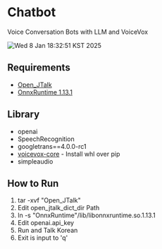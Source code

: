 # Chatbot
Voice Conversation Bots with LLM and VoiceVox

![Wed  8 Jan 18:32:51 KST 2025](https://github.com/user-attachments/assets/099dd60d-b8ed-4413-8af7-d0ad60727e45)


## Requirements
- [Open_JTalk](https://open-jtalk.sourceforge.net/)
- [OnnxRuntime 1.13.1](https://github.com/microsoft/onnxruntime/releases/tag/v1.13.1)

## Library
- openai
- SpeechRecognition
- googletrans==4.0.0-rc1
- [voicevox-core](https://github.com/VOICEVOX/voicevox_core) - Install whl over pip
- simpleaudio

## How to Run
1. tar -xvf "Open_JTalk"
2. Edit open_jtalk_dict_dir Path
3. ln -s "OnnxRuntime"/lib/libonnxruntime.so.1.13.1
4. Edit openai.api_key
5. Run and Talk Korean
6. Exit is input to 'q'
